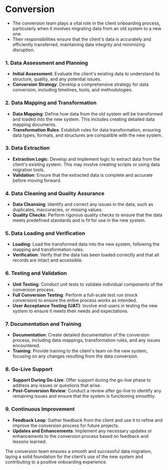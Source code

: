 # Conversion
- The conversion team plays a vital role in the client onboarding process, particularly when it involves migrating data from an old system to a new one.
- Their responsibilities ensure that the client's data is accurately and efficiently transferred, maintaining data integrity and minimizing disruption.
  
### 1. Data Assessment and Planning
- **Initial Assessment**: Evaluate the client's existing data to understand its structure, quality, and any potential issues.
- **Conversion Strategy**: Develop a comprehensive strategy for data conversion, including timelines, tools, and methodologies.

### 2. Data Mapping and Transformation
- **Data Mapping**: Define how data from the old system will be transformed and loaded into the new system. This includes creating detailed data mapping documents.
- **Transformation Rules**: Establish rules for data transformation, ensuring data types, formats, and structures are compatible with the new system.

### 3. Data Extraction
- **Extraction Logic**: Develop and implement logic to extract data from the client's existing system. This may involve creating scripts or using data migration tools.
- **Validation**: Ensure that the extracted data is complete and accurate before moving forward.

### 4. Data Cleaning and Quality Assurance
- **Data Cleansing**: Identify and correct any issues in the data, such as duplicates, inaccuracies, or missing values.
- **Quality Checks**: Perform rigorous quality checks to ensure that the data meets predefined standards and is fit for use in the new system.

### 5. Data Loading and Verification
- **Loading**: Load the transformed data into the new system, following the mapping and transformation rules.
- **Verification**: Verify that the data has been loaded correctly and that all records are intact and accessible.

### 6. Testing and Validation
- **Unit Testing**: Conduct unit tests to validate individual components of the conversion process.
- **Full Conversion Testing**: Perform a full-scale test run (mock conversion) to ensure the entire process works as intended.
- **User Acceptance Testing (UAT)**: Involve end-users in testing the new system to ensure it meets their needs and expectations.

### 7. Documentation and Training
- **Documentation**: Create detailed documentation of the conversion process, including data mappings, transformation rules, and any issues encountered.
- **Training**: Provide training to the client's team on the new system, focusing on any changes resulting from the data conversion.

### 8. Go-Live Support
- **Support During Go-Live**: Offer support during the go-live phase to address any issues or questions that arise.
- **Post-Conversion Review**: Conduct a review after go-live to identify any remaining issues and ensure that the system is functioning smoothly.

### 9. Continuous Improvement
- **Feedback Loop**: Gather feedback from the client and use it to refine and improve the conversion process for future projects.
- **Updates and Enhancements**: Implement any necessary updates or enhancements to the conversion process based on feedback and lessons learned.

The conversion team ensures a smooth and successful data migration, laying a solid foundation for the client’s use of the new system and contributing to a positive onboarding experience.
